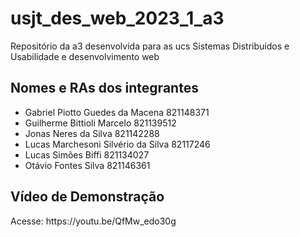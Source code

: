 # usjt_des_web_2023_1_a3
Repositório da a3 desenvolvida para as ucs Sistemas Distribuídos e Usabilidade e desenvolvimento web

## Nomes e RAs dos integrantes
<ul>
<li>Gabriel Piotto Guedes da Macena	821148371</li>
<li>Guilherme Bittioli Marcelo			821139512</li>
<li>Jonas Neres da Silva			821142288</li>
<li>Lucas Marchesoni Silvério da Silva	82117246</li>
<li>Lucas Simões Biffi				821134027</li>
<li>Otávio Fontes Silva				821146361</li>
</ul>

## Vídeo de Demonstração
<p>Acesse: https://youtu.be/QfMw_edo30g</p>